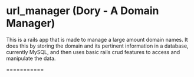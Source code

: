 url_manager (Dory - A Domain Manager)
===========

This is a rails app that is made to manage a large amount domain names. It does this by storing the domain and its pertinent information in a database, currently MySQL, and then uses basic rails crud features to access and manipulate the data.

===========
